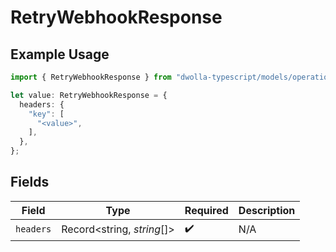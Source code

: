 # RetryWebhookResponse

## Example Usage

```typescript
import { RetryWebhookResponse } from "dwolla-typescript/models/operations";

let value: RetryWebhookResponse = {
  headers: {
    "key": [
      "<value>",
    ],
  },
};
```

## Fields

| Field                      | Type                       | Required                   | Description                |
| -------------------------- | -------------------------- | -------------------------- | -------------------------- |
| `headers`                  | Record<string, *string*[]> | :heavy_check_mark:         | N/A                        |